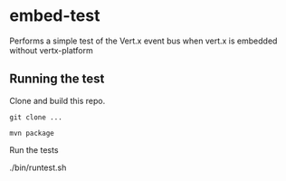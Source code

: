 # embed-test

Performs a simple test of the Vert.x event bus when vert.x is embedded without vertx-platform

## Running the test

Clone and build this repo.

`git clone ...`

`mvn package`

Run the tests

./bin/runtest.sh
